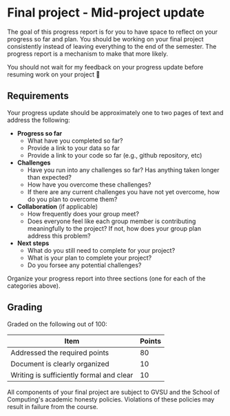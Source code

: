 # Final project - Mid-project update

The goal of this progress report is for you to have space to reflect on your progress so far and plan.
You should be working on your final project consistently instead of leaving everything to the end of the semester.
The progress report is a mechanism to make that more likely.

You should not wait for my feedback on your progress update before resuming work on your project 🙂

## Requirements

Your progress update should be approximately one to two pages of text and address the following:

- **Progress so far**
  - What have you completed so far?
  - Provide a link to your data so far
  - Provide a link to your code so far (e.g., github repository, etc)
- **Challenges**
  - Have you run into any challenges so far? Has anything taken longer than expected?
  - How have you overcome these challenges?
  - If there are any current challenges you have not yet overcome, how do you plan to overcome them?
- **Collaboration** (if applicable)
  - How frequently does your group meet?
  - Does everyone feel like each group member is contributing meaningfully to the project? If not, how does your group plan address this problem?
- **Next steps**
  - What do you still need to complete for your project?
  - What is your plan to complete your project?
  - Do you forsee any potential challenges?

Organize your progress report into three sections (one for each of the categories above).

## Grading

Graded on the following out of 100:

| Item | Points |
| --- | --- |
| Addressed the required points | 80 |
| Document is clearly organized | 10 |
| Writing is sufficiently formal and clear | 10 |

All components of your final project are subject to GVSU and the School of Computing's academic honesty policies.
Violations of these policies may result in failure from the course.